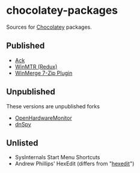 chocolatey-packages
===================

Sources for [Chocolatey](https://chocolatey.org/) packages.

## Published

* [Ack](https://chocolatey.org/packages/ack)
* [WinMTR (Redux)](https://chocolatey.org/packages/winmtr-redux)
* [WinMerge 7-Zip Plugin](https://chocolatey.org/packages/winmerge-7z)

## Unpublished

These versions are unpublished forks

* [OpenHardwareMonitor](https://chocolatey.org/packages/openhardwaremonitor)
* [dnSpy](https://chocolatey.org/packages/dnspy)

## Unlisted

* SysInternals Start Menu Shortcuts
* Andrew Phillips' HexEdit (differs from "[hexedit](https://chocolatey.org/packages/hexedit)")
